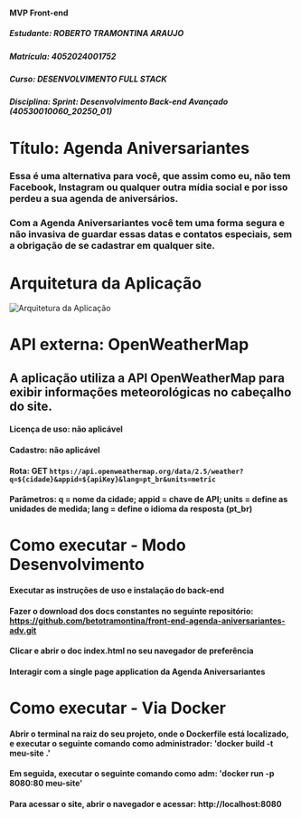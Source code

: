 #### MVP Front-end
##### Estudante: ROBERTO TRAMONTINA ARAUJO
##### Matrícula: 4052024001752
##### Curso: DESENVOLVIMENTO FULL STACK
##### Disciplina: Sprint: Desenvolvimento Back-end Avançado (40530010060_20250_01)
# Título: Agenda Aniversariantes 
### Essa é uma alternativa para você, que assim como eu, não tem Facebook, Instagram ou qualquer outra mídia social e por isso perdeu a sua agenda de aniversários. 
### Com a Agenda Aniversariantes você tem uma forma segura e não invasiva de guardar essas datas e contatos especiais, sem a obrigação de se cadastrar em qualquer site.  

# Arquitetura da Aplicação
![Arquitetura da Aplicação](https://github.com/user-attachments/assets/7bd27eac-5c9b-4c6c-b30c-6ca6a9d0557e)

# API externa: OpenWeatherMap
## A aplicação utiliza a API OpenWeatherMap para exibir informações meteorológicas no cabeçalho do site.
#### Licença de uso: não aplicável
#### Cadastro: não aplicável
#### Rota: GET `https://api.openweathermap.org/data/2.5/weather?q=${cidade}&appid=${apiKey}&lang=pt_br&units=metric`
#### Parâmetros: q = nome da cidade; appid = chave de API; units = define as unidades de medida; lang = define o idioma da resposta (pt_br)

# Como executar - Modo Desenvolvimento
#### Executar as instruções de uso e instalação do back-end
#### Fazer o download dos docs constantes no seguinte repositório: https://github.com/betotramontina/front-end-agenda-aniversariantes-adv.git 
#### Clicar e abrir o doc index.html no seu navegador de preferência
#### Interagir com a single page application da Agenda Aniversariantes

# Como executar - Via Docker
#### Abrir o terminal na raiz do seu projeto, onde o Dockerfile está localizado, e executar o seguinte comando como administrador: 'docker build -t meu-site .'
#### Em seguida, executar o seguinte comando como adm: 'docker run -p 8080:80 meu-site'
#### Para acessar o site, abrir o navegador e acessar: http://localhost:8080
